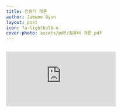```yaml
---
title: 컴퓨터 개론
author: Jaewoo Byun
layout: post
icon: fa-lightbulb-o
cover-photo: assets/pdf/컴퓨터 개론.pdf
---
```


<span class="image top"><img src="{{ 'assets/images/swiftLogo.png' | relative_url }}" alt="" /></span>


<embed src="https://jaewoobyun.github.io/assets/pdf/컴퓨터 개론.pdf" type="application/pdf" />
